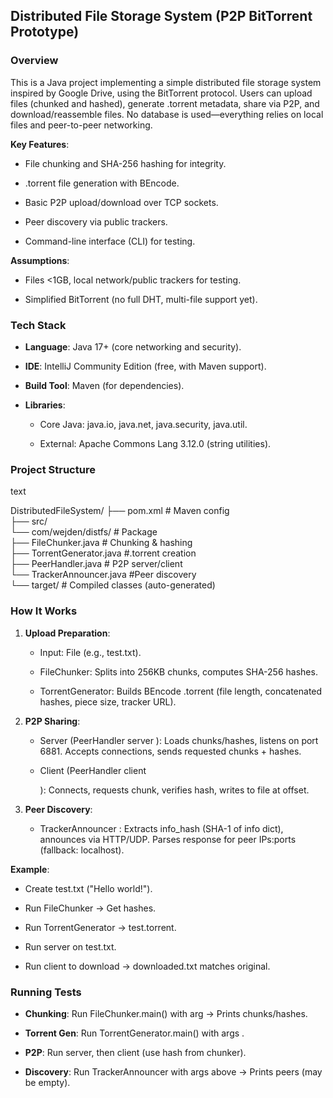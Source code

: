 Distributed File Storage System (P2P BitTorrent Prototype)
----------------------------------------------------------

### Overview

This is a Java project implementing a simple distributed file storage system inspired by Google Drive, using the BitTorrent protocol. Users can upload files (chunked and hashed), generate .torrent metadata, share via P2P, and download/reassemble files. No database is used—everything relies on local files and peer-to-peer networking.

**Key Features**:

*   File chunking and SHA-256 hashing for integrity.

*   .torrent file generation with BEncode.

*   Basic P2P upload/download over TCP sockets.

*   Peer discovery via public trackers.

*   Command-line interface (CLI) for testing.


**Assumptions**:

*   Files <1GB, local network/public trackers for testing.

*   Simplified BitTorrent (no full DHT, multi-file support yet).


### Tech Stack

*   **Language**: Java 17+ (core networking and security).

*   **IDE**: IntelliJ Community Edition (free, with Maven support).

*   **Build Tool**: Maven (for dependencies).

*   **Libraries**:

    *   Core Java: java.io, java.net, java.security, java.util.

    *   External: Apache Commons Lang 3.12.0 (string utilities).


### Project Structure

text

 DistributedFileSystem/
 ├── pom.xml                  # Maven config  
 ├── src/   
   └── com/wejden/distfs/  # Package       
         ├── FileChunker.java # Chunking & hashing   
         ├── TorrentGenerator.java #.torrent creation      
         ├── PeerHandler.java # P2P server/client        
         └── TrackerAnnouncer.java #Peer discovery  
 └── target/                  # Compiled classes (auto-generated)   

### How It Works

1.  **Upload Preparation**:

    *   Input: File (e.g., test.txt).

    *   FileChunker: Splits into 256KB chunks, computes SHA-256 hashes.

    *   TorrentGenerator: Builds BEncode .torrent (file length, concatenated hashes, piece size, tracker URL).

2.  **P2P Sharing**:

    *   Server (PeerHandler server ): Loads chunks/hashes, listens on port 6881. Accepts connections, sends requested chunks + hashes.

    *   Client (PeerHandler client

        ): Connects, requests chunk, verifies hash, writes to file at offset.

3.  **Peer Discovery**:

    *   TrackerAnnouncer : Extracts info\_hash (SHA-1 of info dict), announces via HTTP/UDP. Parses response for peer IPs:ports (fallback: localhost).


**Example**:

*   Create test.txt ("Hello world!").

*   Run FileChunker → Get hashes.

*   Run TorrentGenerator → test.torrent.

*   Run server on test.txt.

*   Run client to download → downloaded.txt matches original.


### Running Tests

*   **Chunking**: Run FileChunker.main() with arg → Prints chunks/hashes.

*   **Torrent Gen**: Run TorrentGenerator.main() with args .

*   **P2P**: Run server, then client (use hash from chunker).

*   **Discovery**: Run TrackerAnnouncer with args above → Prints peers (may be empty).
